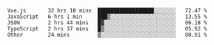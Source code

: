 
<!--
**xy406043/xy406043** is a ✨ _special_ ✨ repository because its `README.md` (this file) appears on your GitHub profile.

Here are some ideas to get you started:

- 🔭 I’m currently working on ...
- 🌱 I’m currently learning ...
- 👯 I’m looking to collaborate on ...
- 🤔 I’m looking for help with ...
- 💬 Ask me about ...
- 📫 How to reach me: ...
- 😄 Pronouns: ...
- ⚡ Fun fact: ...
-->

<!--START_SECTION:waka-->
```text
Vue.js       32 hrs 10 mins  ██████████████████░░░░░░░   72.47 % 
JavaScript   6 hrs 1 min     ███▒░░░░░░░░░░░░░░░░░░░░░   13.55 % 
JSON         2 hrs 44 mins   █▓░░░░░░░░░░░░░░░░░░░░░░░   06.18 % 
TypeScript   2 hrs 37 mins   █▒░░░░░░░░░░░░░░░░░░░░░░░   05.92 % 
Other        24 mins         ▒░░░░░░░░░░░░░░░░░░░░░░░░   00.91 % 
```
<!--END_SECTION:waka-->
